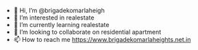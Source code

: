 - 👋 Hi, I’m @brigadekomarlaheigh
- 👀 I’m interested in realestate
- 🌱 I’m currently learning realestate
- 💞️ I’m looking to collaborate on residential apartment
- 📫 How to reach me https://www.brigadekomarlaheights.net.in

<!---
brigadekomarlaheigh/brigadekomarlaheigh is a ✨ special ✨ repository because its `README.md` (this file) appears on your GitHub profile.
You can click the Preview link to take a look at your changes.
--->
